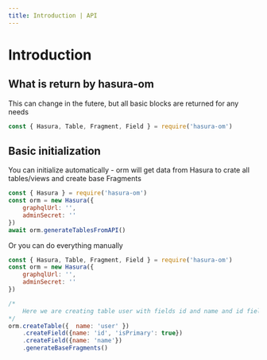 ```yaml
---
title: Introduction | API
---
```


# Introduction

## What is return by hasura-om
This can change in the futere, but all basic blocks are returned for any needs
```javascript
const { Hasura, Table, Fragment, Field } = require('hasura-om')
```

## Basic initialization
You can initialize automatically - orm will get data from Hasura to crate all tables/views and create base Fragments
```javascript
const { Hasura } = require('hasura-om')
const orm = new Hasura({
    graphqlUrl: '',
    adminSecret: ''
})
await orm.generateTablesFromAPI()
```

Or you can do everything manually
```javascript
const { Hasura, Table, Fragment, Field } = require('hasura-om')
const orm = new Hasura({
    graphqlUrl: '',
    adminSecret: ''
})

/*
    Here we are creating table user with fields id and name and id field is primary key
*/
orm.createTable({  name: 'user' })
    .createField({name: 'id', 'isPrimary': true})
    .createField({name: 'name'})
    .generateBaseFragments()
```